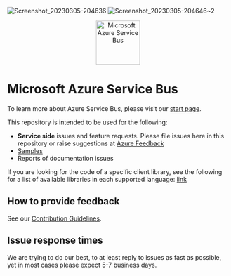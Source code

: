 
![Screenshot_20230305-204636](https://user-images.githubusercontent.com/9384127/222994233-89e53414-d7fa-449d-9b34-0c2f679dec3a.png)
![Screenshot_20230305-204646~2](https://user-images.githubusercontent.com/9384127/222994240-4a26faf9-29dc-44fc-b9b3-7bf78cd0410d.png)

<p align="center">
  <img src="service-bus.png" alt="Microsoft Azure Service Bus" width="100"/>
</p>

# Microsoft Azure Service Bus

To learn more about Azure Service Bus, please visit our [start page](https://azure.microsoft.com/services/service-bus/).

This repository is intended to be used for the following:
* **Service side** issues and feature requests. Please file issues here in this repository or raise suggestions at [Azure Feedback](https://feedback.azure.com/d365community/forum/7c0a897d-2125-ec11-b6e6-000d3a4f0f84)
* [Samples](./samples/readme.md)
* Reports of documentation issues

If you are looking for the code of a specific client library, see the following for a list of available libraries in each supported language: [link](https://github.com/Azure/azure-sdk)

## How to provide feedback

See our [Contribution Guidelines](./.github/CONTRIBUTING.md).

## Issue response times

We are trying to do our best, to at least reply to issues as fast as possible, yet in most cases please expect 5-7 business days.
